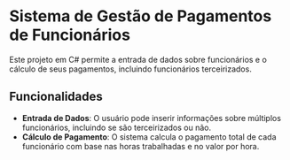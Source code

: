 # Sistema de Gestão de Pagamentos de Funcionários

Este projeto em C# permite a entrada de dados sobre funcionários e o cálculo de seus pagamentos, incluindo funcionários terceirizados.

## Funcionalidades

- **Entrada de Dados**: O usuário pode inserir informações sobre múltiplos funcionários, incluindo se são terceirizados ou não.
- **Cálculo de Pagamento**: O sistema calcula o pagamento total de cada funcionário com base nas horas trabalhadas e no valor por hora.
